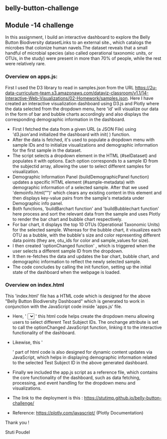 ## belly-button-challenge
## Module -14 challenge
In this assignment, I build an interactive dashboard to explore the  Belly Button Biodiversity datasetLinks to an external site., which catalogs the microbes that colonize human navels.The dataset reveals that a small handful of microbial species (also called operational taxonomic units, or OTUs, in the study) were present in more than 70% of people, while the rest were relatively rare.

### Overview on apps.js:
First I used the D3 library to read in  samples.json from the URL https://2u-data-curriculum-team.s3.amazonaws.com/dataviz-classroom/v1.1/14-Interactive-Web-Visualizations/02-Homework/samples.json.
Here I have  created an interactive visualization dashboard using D3.js and Plotly where the data selected from the dropdown menu, here 'id' will visualize our data in the form of bar and bubble charts accordingly and also displays the corresponding demographic information in the dashboard. 
- First I fetched the data from a given URL (a JSON File) using 'd3.json'and initialized the dashboard with init( ) function. 
- After the data is fetched, it's used to populate a dropdown menu with sample IDs and to initialize visualizations and demographic information for the first sample in the dataset.
- The script selects a dropdown element in the HTML (#selDataset) and populates it with options. Each option corresponds to a sample ID from the subjectid array, allowing the user to select different samples for visualization.
- Demographic Information Panel (buildDemographicPanel function) updates a specific HTML element (#sample-metadata) with demographic information of a selected sample. After that we used 'demoinfo.html("")' which clears any existing content in this element and then displays key-value pairs from the sample's metadata under Demographic info panel. 
- Both functions, 'buildBarchart function' and 'buildBubblechart function' here  process and sort the relevant data from the sample and uses Plotly to render the bar chart and bubble chart respectively.
- For bar chart, it displays the top 10 OTUs (Operational Taxonomic Units) for the selected sample. Whereas for the bubble chart, it visualizes each OTU as a bubble, with the bubble's size and color representing different data points (they are, otu_ids for color and sample_values for size).
- I then created 'optionChanged function' , which is triggered when the user selects a different sample ID from the dropdown.
- It then re-fetches the data and updates the bar chart, bubble chart, and demographic information to reflect the newly selected sample.
- The code concludes by calling the init function, setting up the initial state of the dashboard when the webpage is loaded.

### Overview on index.html
This 'index.html' file has a HTML code which is designed for the above "Belly Button Biodiversity Dashboard" which is generated to work in conjunction with the JavaScript code inside 'apps.js' file. 
- Here, ' <select id="selDataset" onchange="optionChanged(this.value)"></select> ' this html code helps create the dropdown menu  allowing users to select different Test Subject IDs. The onchange attribute is set to call the optionChanged JavaScript function, linking it to the interactive functionality of the dashboard.
- Likewise, this '<div id="sample-metadata" class="panel-body"></div>' part of html code is also designed for dynamic content updates via JavaScript, which helps in  displaying demographic information related to the selected Test Subject ID in the above generated dashboard.
- Finally we included the app.js script as a  reference file, which contains the core functionality of the dashboard, such as data fetching, processing, and event handling for the dropdown menu and visualizations.

- The link to the deployment is this : https://stutimp.github.io/belly-button-challenge/
- Reference:
https://plotly.com/javascript/ (Plotly Documentation)

Thank you !

Stuti Poudel


